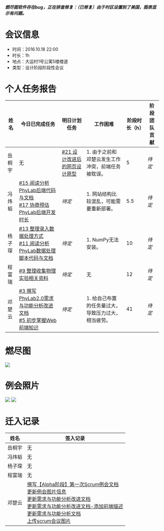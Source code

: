 ***燃尽图软件存在bug，正在排查修复：（已修复）由于时区设置到了美国，图表显示有问题。***

# 会议信息

* 时间：2016.10.18 22:00
* 时长：1h
* 地点：大运村1号公寓5楼楼道
* 类型：设计阶段阶段性会议

# 个人任务报告

| 姓名 | 今日已完成任务 | 明日计划任务 | 工作困难 | 阶段时长（h） | 阶段团队贡献 |
| --- | --- | --- | --- | --- | --- |
| 岳桐宇 | 无 | [#21 设计改进后的网页设计原型](https://github.com/default1406/PhyLab/issues/21) | 1. 由于之前和邓楚云发生工作冲突，前端任务被耽误。 | 5 | *待定* |
| 冯炜韬 | [#15 阅读分析PhyLab后端代码与文档](https://github.com/default1406/PhyLab/issues/15)<br/>[#17 协商预估PhyLab后端开发时长](https://github.com/default1406/PhyLab/issues/17) | *待定* | 1. 网站结构比较混乱，可能需要重新部署。 | 5.5 | *待定* |
| 杨子琛 | [#13 整理录入数据处理方式](https://github.com/default1406/PhyLab/issues/13)<br/>[#11 阅读分析PhyLab数据处理脚本代码与文档](https://github.com/default1406/PhyLab/issues/11) | *待定* | 1. NumPy无法安装。 | 10 | *待定* |
| 程富瑞 | [#9 整理收集物理实验相关资料](https://github.com/default1406/PhyLab/issues/9) | *待定* | 无 | 12 | *待定* |
| 邓楚云 | [#3 撰写PhyLab2.0需求与功能分析改进文档](https://github.com/default1406/PhyLab/issues/3)<br/>[#5 初步掌握Web前端知识](https://github.com/default1406/PhyLab/issues/5) | *待定* | 1. 给自己布置的任务量过大，导致压力过大，相当疲劳。 | 41 | *待定* |

# 燃尽图

![](https://github.com/default1406/PhyLab/blob/master/Docs/PhyLab2.0/Alpha/Resources/%E7%87%83%E5%B0%BD%E5%9B%BE20161018%20.png?raw=true)

# 例会照片

![](https://github.com/default1406/PhyLab/blob/master/Docs/PhyLab2.0/Alpha/Resources/Scrum%E4%BE%8B%E4%BC%9A201610181.JPG?raw=true)
![](https://github.com/default1406/PhyLab/blob/master/Docs/PhyLab2.0/Alpha/Resources/Scrum%E4%BE%8B%E4%BC%9A201610182.JPG?raw=true)

# 迁入记录

| 姓名 | 签入记录 |
| --- | --- |
| 岳桐宇 | 无 |
| 冯炜韬 | 无 |
| 杨子琛 | 无 |
| 程富瑞 | 无 |
| 邓楚云 | [撰写【Alpha阶段】第一次Scrum例会文档](https://github.com/default1406/PhyLab/commit/4875d7495009354ae39b7139ded92db8033a5f3a)<br/>[更新例会图片信息](https://github.com/default1406/PhyLab/commit/5939a99cc8c8f475ec77cc947735401d44ef4a27)<br/>[更新需求与功能分析改进文档 ](https://github.com/default1406/PhyLab/commit/7af1d44c360a54db018f916ab1251103bfcce464)<br/>[更新需求与功能分析改进文档-添加前端描述](https://github.com/default1406/PhyLab/commit/3adfbb5bb6e7c8ee01fe79e2fe60b22925dab06b)<br/>[更新需求与功能分析文档](https://github.com/default1406/PhyLab/commit/e1cd3b8985cc1e32511f71cd605d12286e7898c3)<br/>[上传scrum会议图片](https://github.com/default1406/PhyLab/commit/6427d0ff145b8b37ed0da6a3f4b5a0147cdccc53) |